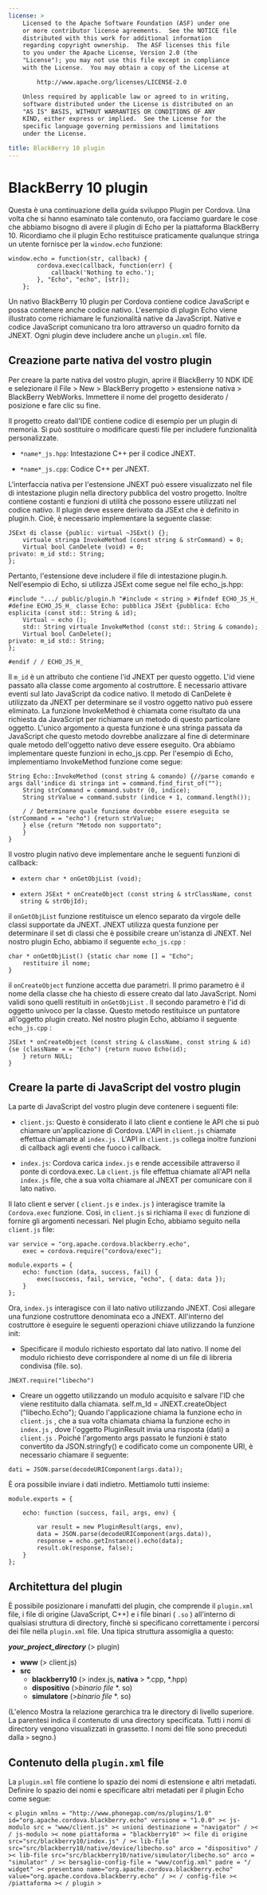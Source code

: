 ```yaml
---
license: >
    Licensed to the Apache Software Foundation (ASF) under one
    or more contributor license agreements.  See the NOTICE file
    distributed with this work for additional information
    regarding copyright ownership.  The ASF licenses this file
    to you under the Apache License, Version 2.0 (the
    "License"); you may not use this file except in compliance
    with the License.  You may obtain a copy of the License at

        http://www.apache.org/licenses/LICENSE-2.0

    Unless required by applicable law or agreed to in writing,
    software distributed under the License is distributed on an
    "AS IS" BASIS, WITHOUT WARRANTIES OR CONDITIONS OF ANY
    KIND, either express or implied.  See the License for the
    specific language governing permissions and limitations
    under the License.

title: BlackBerry 10 plugin
---
```


# BlackBerry 10 plugin

Questa è una continuazione della guida sviluppo Plugin per Cordova. Una volta che si hanno esaminato tale contenuto, ora facciamo guardare le cose che abbiamo bisogno di avere il plugin di Echo per la piattaforma BlackBerry 10. Ricordiamo che il plugin Echo restituisce praticamente qualunque stringa un utente fornisce per la `window.echo` funzione:

    window.echo = function(str, callback) {
            cordova.exec(callback, function(err) {
                callback('Nothing to echo.');
            }, "Echo", "echo", [str]);
        };
    

Un nativo BlackBerry 10 plugin per Cordova contiene codice JavaScript e possa contenere anche codice nativo. L'esempio di plugin Echo viene illustrato come richiamare le funzionalità native da JavaScript. Native e codice JavaScript comunicano tra loro attraverso un quadro fornito da JNEXT. Ogni plugin deve includere anche un `plugin.xml` file.

## Creazione parte nativa del vostro plugin

Per creare la parte nativa del vostro plugin, aprire il BlackBerry 10 NDK IDE e selezionare il File > New > BlackBerry progetto > estensione nativa > BlackBerry WebWorks. Immettere il nome del progetto desiderato / posizione e fare clic su fine.

Il progetto creato dall'IDE contiene codice di esempio per un plugin di memoria. Si può sostituire o modificare questi file per includere funzionalità personalizzate.

*   `*name*_js.hpp`: Intestazione C++ per il codice JNEXT.

*   `*name*_js.cpp`: Codice C++ per JNEXT.

L'interfaccia nativa per l'estensione JNEXT può essere visualizzato nel file di intestazione plugin nella directory pubblica del vostro progetto. Inoltre contiene costanti e funzioni di utilità che possono essere utilizzati nel codice nativo. Il plugin deve essere derivato da JSExt che è definito in plugin.h. Cioè, è necessario implementare la seguente classe:

    JSExt di classe {public: virtual ~JSExt() {};
        virtuale stringa InvokeMethod (const string & strCommand) = 0;
        Virtual bool CanDelete (void) = 0;
    privato: m_id std:: String;
    };
    

Pertanto, l'estensione deve includere il file di intestazione plugin.h. Nell'esempio di Echo, si utilizza JSExt come segue nel file echo_js.hpp:

    #include ".../ public/plugin.h "#include < string > #ifndef ECHO_JS_H_ #define ECHO_JS_H_ classe Echo: pubblica JSExt {pubblica: Echo esplicita (const std:: String & id);
        Virtual ~ echo ();
        std:: String virtuale InvokeMethod (const std:: String & comando);
        Virtual bool CanDelete();
    privato: m_id std:: String;
    };
    
    #endif / / ECHO_JS_H_
    

Il `m_id` è un attributo che contiene l'id JNEXT per questo oggetto. L'id viene passato alla classe come argomento al costruttore. È necessario attivare eventi sul lato JavaScript da codice nativo. Il metodo di CanDelete è utilizzato da JNEXT per determinare se il vostro oggetto nativo può essere eliminato. La funzione InvokeMethod è chiamata come risultato da una richiesta da JavaScript per richiamare un metodo di questo particolare oggetto. L'unico argomento a questa funzione è una stringa passata da JavaScript che questo metodo dovrebbe analizzare al fine di determinare quale metodo dell'oggetto nativo deve essere eseguito. Ora abbiamo implementare queste funzioni in echo_js.cpp. Per l'esempio di Echo, implementiamo InvokeMethod funzione come segue:

    String Echo::InvokeMethod (const string & comando) {//parse comando e args dall'indice di stringa int = command.find_first_of("");
        String strCommand = command.substr (0, indice);
        String strValue = command.substr (indice + 1, command.length());
    
        / / Determinare quale funzione dovrebbe essere eseguita se (strCommand = = "echo") {return strValue;
        } else {return "Metodo non supportato";
        }
    }
    

Il vostro plugin nativo deve implementare anche le seguenti funzioni di callback:

*   `extern char * onGetObjList (void);`

*   `extern JSExt * onCreateObject (const string & strClassName, const string & strObjId);`

il `onGetObjList` funzione restituisce un elenco separato da virgole delle classi supportate da JNEXT. JNEXT utilizza questa funzione per determinare il set di classi che è possibile creare un'istanza di JNEXT. Nel nostro plugin Echo, abbiamo il seguente `echo_js.cpp` :

    char * onGetObjList() {static char nome [] = "Echo";
        restituire il nome;
    }
    

il `onCreateObject` funzione accetta due parametri. Il primo parametro è il nome della classe che ha chiesto di essere creato dal lato JavaScript. Nomi validi sono quelli restituiti in `onGetObjList` . Il secondo parametro è l'id di oggetto univoco per la classe. Questo metodo restituisce un puntatore all'oggetto plugin creato. Nel nostro plugin Echo, abbiamo il seguente `echo_js.cpp` :

    JSExt * onCreateObject (const string & className, const string & id) {se (className = = "Echo") {return nuovo Echo(id);
        } return NULL;
    }
    

## Creare la parte di JavaScript del vostro plugin

La parte di JavaScript del vostro plugin deve contenere i seguenti file:

*   `client.js`: Questo è considerato il lato client e contiene le API che si può chiamare un'applicazione di Cordova. L'API in `client.js` chiamate effettua chiamate al `index.js` . L'API in `client.js` collega inoltre funzioni di callback agli eventi che fuoco i callback.

*   `index.js`: Cordova carica `index.js` e rende accessibile attraverso il ponte di cordova.exec. La `client.js` file effettua chiamate all'API nella `index.js` file, che a sua volta chiamare al JNEXT per comunicare con il lato nativo.

Il lato client e server ( `client.js` e `index.js` ) interagisce tramite la `Cordova.exec` funzione. Così, in `client.js` si richiama il `exec` di funzione di fornire gli argomenti necessari. Nel plugin Echo, abbiamo seguito nella `client.js` file:

    var service = "org.apache.cordova.blackberry.echo",
        exec = cordova.require("cordova/exec");
    
    module.exports = {
        echo: function (data, success, fail) {
            exec(success, fail, service, "echo", { data: data });
        }
    };
    

Ora, `index.js` interagisce con il lato nativo utilizzando JNEXT. Così allegare una funzione costruttore denominata eco a JNEXT. All'interno del costruttore è eseguire le seguenti operazioni chiave utilizzando la funzione init:

*   Specificare il modulo richiesto esportato dal lato nativo. Il nome del modulo richiesto deve corrispondere al nome di un file di libreria condivisa (file. so).

`JNEXT.require("libecho")`

*   Creare un oggetto utilizzando un modulo acquisito e salvare l'ID che viene restituito dalla chiamata. self.m_Id = JNEXT.createObject ("libecho.Echo"); Quando l'applicazione chiama la funzione echo in `client.js` , che a sua volta chiamata chiama la funzione echo in `index.js` , dove l'oggetto PluginResult invia una risposta (dati) a `client.js` . Poiché l'argomento args passato le funzioni è stato convertito da JSON.stringfy() e codificato come un componente URI, è necessario chiamare il seguente:

`dati = JSON.parse(decodeURIComponent(args.data));`

È ora possibile inviare i dati indietro. Mettiamolo tutti insieme:

    module.exports = {
    
        echo: function (success, fail, args, env) {
    
            var result = new PluginResult(args, env),
            data = JSON.parse(decodeURIComponent(args.data)),
            response = echo.getInstance().echo(data);
            result.ok(response, false);
        }
    };
    

## Architettura del plugin

È possibile posizionare i manufatti del plugin, che comprende il `plugin.xml` file, i file di origine (JavaScript, C++) e i file binari ( `.so` ) all'interno di qualsiasi struttura di directory, finchè si specificano correttamente i percorsi dei file nella `plugin.xml` file. Una tipica struttura assomiglia a questo:

***your\_project\_directory*** (> plugin)

*   **www** (> client.js)
*   **src** 
    *   **blackberry10** (> index.js, **nativa** > *.cpp, *.hpp)
    *   **dispositivo** (>*binario file* *. so)
    *   **simulatore** (>*binario file* *. so)

(L'elenco Mostra la relazione gerarchica tra le directory di livello superiore. La parentesi indica il contenuto di una directory specificata. Tutti i nomi di directory vengono visualizzati in grassetto. I nomi dei file sono preceduti dalla `>` segno.)

## Contenuto della `plugin.xml` file

La `plugin.xml` file contiene lo spazio dei nomi di estensione e altri metadati. Definire lo spazio dei nomi e specificare altri metadati per il plugin Echo come segue:

    < plugin xmlns = "http://www.phonegap.com/ns/plugins/1.0" id="org.apache.cordova.blackberry.echo" versione = "1.0.0" >< js-modulo src = "www/client.js" >< unioni destinazione = "navigator" / >< / js-modulo >< nome piattaforma = "blackberry10" >< file di origine src="src/blackberry10/index.js" / >< lib-file src="src/blackberry10/native/device/libecho.so" arco = "dispositivo" / >< lib-file src="src/blackberry10/native/simulator/libecho.so" arco = "simulator" / >< bersaglio-config-file = "www/config.xml" padre = "/ widget" >< presentano name="org.apache.cordova.blackberry.echo" value="org.apache.cordova.blackberry.echo" / >< / config-file >< /piattaforma >< / plugin >
